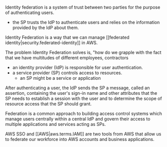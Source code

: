 
Identity federation is a system of trust between two parties for the purpose of authenticating users.
- the SP trusts the IdP to authenticate users and relies on the information provided by the IdP about them.

Identity Federation is a way that we can manage [[federated identity|security.federated-identity]] in AWS.

The problem Identity Federation solves is, "how do we grapple with the fact that we have multitudes of different employees, contractors

- an identity provider (IdP) is responsible for user authentication.
- a service provider (SP) controls access to resources.
	- an SP might be a service or application

After authenticating a user, the IdP sends the SP a message, called an assertion, containing the user's sign-in name and other attributes that the SP needs to establish a session with the user and to determine the scope of resource access that the SP should grant.

Federation is a common approach to building access control systems which manage users centrally within a central IdP and govern their access to multiple applications and services acting as SPs.

AWS SSO and [[AWS|aws.terms.IAM]] are two tools from AWS that allow us to federate our workforce into AWS accounts and business applications.
